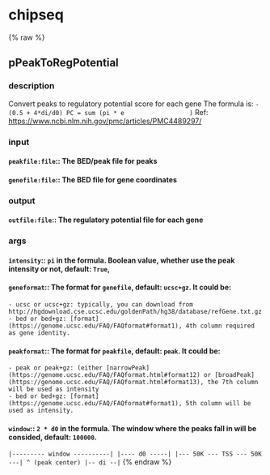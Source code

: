 # chipseq
<!-- toc -->
{% raw %}

## pPeakToRegPotential

### description
Convert peaks to regulatory potential score for each gene
The formula is:
``
	             -(0.5 + 4*di/d0)
PC = sum (pi * e                  )
``
Ref: https://www.ncbi.nlm.nih.gov/pmc/articles/PMC4489297/

### input
#### `peakfile:file`:: The BED/peak file for peaks  
#### `genefile:file`:: The BED file for gene coordinates  

### output
#### `outfile:file`:: The regulatory potential file for each gene  

### args
#### `intensity`:: `pi` in the formula. Boolean value, whether use the peak intensity or not, default: `True`,  
#### `geneformat`:: The format for `genefile`, default: `ucsc+gz`. It could be:  
	- ucsc or ucsc+gz: typically, you can download from http://hgdownload.cse.ucsc.edu/goldenPath/hg38/database/refGene.txt.gz
	- bed or bed+gz: [format](https://genome.ucsc.edu/FAQ/FAQformat#format1), 4th column required as gene identity.
#### `peakformat`:: The format for `peakfile`, default: `peak`. It could be:  
	- peak or peak+gz: (either [narrowPeak](https://genome.ucsc.edu/FAQ/FAQformat.html#format12) or [broadPeak](https://genome.ucsc.edu/FAQ/FAQformat.html#format13), the 7th column will be used as intensity
	- bed or bed+gz: [format](https://genome.ucsc.edu/FAQ/FAQformat#format1), 5th column will be used as intensity.
#### `window`:: `2 * d0` in the formula. The window where the peaks fall in will be consided, default: `100000`.   
``
	|--------- window ----------|
	|---- d0 -----|
	|--- 50K --- TSS --- 50K ---|
	     ^ (peak center)
	     |-- di --|
``
{% endraw %}
